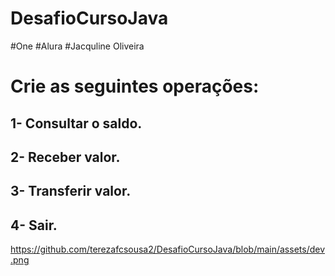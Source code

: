 # DesafioCursoJava

#One
#Alura
#Jacquline Oliveira


# Crie as seguintes operações:
## 1- Consultar o saldo.
## 2- Receber valor.
## 3- Transferir valor.
## 4- Sair.

https://github.com/terezafcsousa2/DesafioCursoJava/blob/main/assets/dev.png
